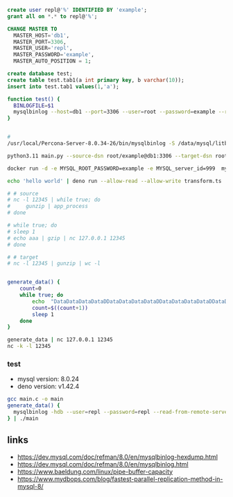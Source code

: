 ```sql
create user repl@'%' IDENTIFIED BY 'example';
grant all on *.* to repl@'%';

CHANGE MASTER TO
  MASTER_HOST='db1',
  MASTER_PORT=3306,
  MASTER_USER='repl',
  MASTER_PASSWORD='example',
  MASTER_AUTO_POSITION = 1;

create database test;
create table test.tab1(a int primary key, b varchar(10));
insert into test.tab1 values(1,'a');
```

```sh
function test() {
  BINLOGFILE=$1
  mysqlbinlog --host=db1 --port=3306 --user=root --password=example --read-from-remote-source=BINLOG-DUMP-GTIDS --compression-algorithms=zstd --zstd-compression-level=3 --verify-binlog-checksum --to-last-log --connection-server-id=11121 --verbose --verbose --idempotent --force-read --print-table-metadata $BINLOGFILE
}


#
/usr/local/Percona-Server-8.0.34-26/bin/mysqlbinlog -S /data/mysql/litb_zeus_8_0/mysql.sock --user=repl --password=repl --read-from-remote-source=BINLOG-DUMP-GTIDS --compression-algorithms=zstd --zstd-compression-level=3 --verify-binlog-checksum --to-last-log --connection-server-id=11121 --verbose --verbose --idempotent --force-read --print-table-metadata mysql-bin.000029 >mysql-bin.log

python3.11 main.py --source-dsn root/example@db1:3306 --target-dsn root/example@db2:3306

```

```sh
docker run -d -e MYSQL_ROOT_PASSWORD=example -e MYSQL_server_id=999  mysql:8.0.36 

echo 'hello world' | deno run --allow-read --allow-write transform.ts | wc -c

# # source
# nc -l 12345 | while true; do
#     gunzip | app_process
# done

# while true; do
# sleep 1
# echo aaa | gzip | nc 127.0.0.1 12345
# done 

# # target
# nc -l 12345 | gunzip | wc -l


generate_data() {
    count=0
    while true; do
        echo  "DataDataDataDataDDataDataDataDataDDataDataDataDataDDataDataDataDataDDataDataDataDataDDataDataDataDataDDataDataDataDataDDataDataDataDataDDataDataDataDataDDataDataDataDataDDataDataDataDataDDataDataDataDataD  $count"
        count=$((count+1))
        sleep 1
    done
}

generate_data | nc 127.0.0.1 12345
nc -k -l 12345
```

### test

- mysql version: 8.0.24
- deno version: v1.42.4

```sh
gcc main.c -o main
generate_data() {
  mysqlbinlog -hdb --user=repl --password=repl --read-from-remote-server --stop-never -v -i mysql-bin.000001
} | ./main
```

## links
- https://dev.mysql.com/doc/refman/8.0/en/mysqlbinlog-hexdump.html
- https://dev.mysql.com/doc/refman/8.0/en/mysqlbinlog.html
- https://www.baeldung.com/linux/pipe-buffer-capacity
- https://www.mydbops.com/blog/fastest-parallel-replication-method-in-mysql-8/